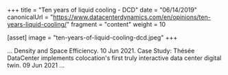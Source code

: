 +++
title = "Ten years of liquid cooling - DCD"
date = "06/14/2019"
canonicalUrl = "https://www.datacenterdynamics.com/en/opinions/ten-years-liquid-cooling/"
fragment = "content"
weight = 10

[asset]
    image = "ten-years-of-liquid-cooling-dcd.jpeg"
+++

... Density and Space Efficiency. 10 Jun 2021. Case Study: Thésée 
DataCenter implements colocation's first truly interactive data center 
digital twin. 09 Jun 2021 ...
